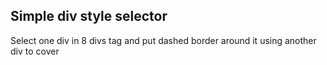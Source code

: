 ## Simple div style selector

Select one div in 8 divs tag and put dashed border around it using another div to cover
